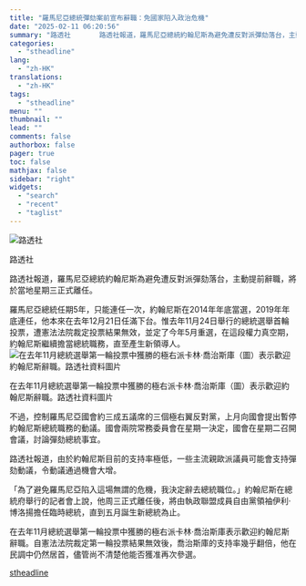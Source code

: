 ```yaml
---
title: "羅馬尼亞總統彈劾案前宣布辭職：免國家陷入政治危機"
date: "2025-02-11 06:20:56"
summary: "路透社       路透社報道，羅馬尼亞總統約翰尼斯為避免遭反對派彈劾落台，主動提前辭職，將..."
categories:
  - "stheadline"
lang:
  - "zh-HK"
translations:
  - "zh-HK"
tags:
  - "stheadline"
menu: ""
thumbnail: ""
lead: ""
comments: false
authorbox: false
pager: true
toc: false
mathjax: false
sidebar: "right"
widgets:
  - "search"
  - "recent"
  - "taglist"
---
```


![路透社](https://image.stheadline.com/f/680p0/0x0/100/none/5def022cd498dd565a538fc6c02559b6/stheadline/inewsmedia/20250211/_2025021106092527576.jpg)

路透社




路透社報道，羅馬尼亞總統約翰尼斯為避免遭反對派彈劾落台，主動提前辭職，將於當地星期三正式離任。

羅馬尼亞總統任期5年，只能連任一次，約翰尼斯在2014年年底當選，2019年年底連任，他本來在去年12月21日任滿下台。惟去年11月24日舉行的總統選舉首輪投票，遭憲法法院裁定投票結果無效，並定了今年5月重選，在這段權力真空期，約翰尼斯繼續擔當總統職務，直至產生新領導人。
 ![在去年11月總統選舉第一輪投票中獲勝的極右派卡林·喬治斯庫（圖）表示歡迎約翰尼斯辭職。路透社資料圖片](https://image.hkhl.hk/f/1024p0/0x0/100/none/51726a665fa5fa5a0ef7c437f583be7d/2025-02/Screenshot_2025-02-10_at_10_11_16_PM.png)


在去年11月總統選舉第一輪投票中獲勝的極右派卡林·喬治斯庫（圖）表示歡迎約翰尼斯辭職。路透社資料圖片




不過，控制羅馬尼亞國會約三成五議席的三個極右翼反對黨，上月向國會提出暫停約翰尼斯總統職務的動議。國會兩院常務委員會在星期一決定，國會在星期二召開會議，討論彈劾總統事宜。

路透社報道，由於約翰尼斯目前的支持率極低，一些主流親歐派議員可能會支持彈劾動議，令動議通過機會大增。

「為了避免羅馬尼亞陷入這場無謂的危機，我決定辭去總統職位。」約翰尼斯在總統府舉行的記者會上說，他周三正式離任後，將由執政聯盟成員自由黨領袖伊利·博洛揚擔任臨時總統，直到五月誕生新總統為止。

在去年11月總統選舉第一輪投票中獲勝的極右派卡林·喬治斯庫表示歡迎約翰尼斯辭職。自憲法法院裁定第一輪投票結果無效後，喬治斯庫的支持率幾乎翻倍，他在民調中仍然居首，儘管尚不清楚他能否獲准再次參選。

[stheadline](https://std.stheadline.com/realtime/article/2052001/即時-國際-羅馬尼亞總統彈劾案前宣布辭職-免國家陷入政治危機)
